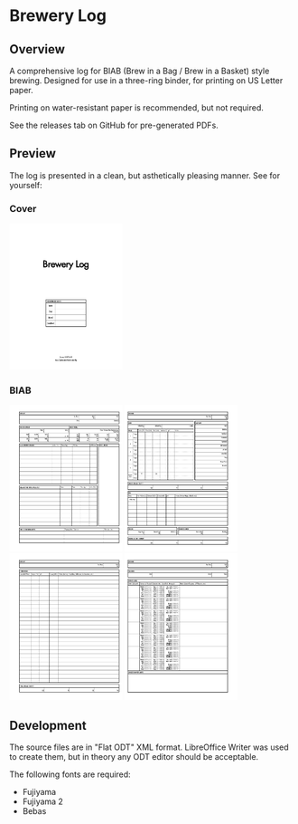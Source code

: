 # Brewery Log

## Overview

A comprehensive log for BIAB (Brew in a Bag / Brew in a Basket) style brewing. Designed for use in a three-ring binder, for printing on US Letter paper.

Printing on water-resistant paper is recommended, but not required.

See the releases tab on GitHub for pre-generated PDFs.

## Preview

The log is presented in a clean, but asthetically pleasing manner. See for yourself:

### Cover

<img src="preview/coverpage-1.svg" width="200" />

### BIAB

<img src="preview/biab-1.svg" width="200" /> <img src="preview/biab-2.svg" width="200" /> <img src="preview/biab-3.svg" width="200" /> <img src="preview/biab-4.svg" width="200" />

## Development

The source files are in "Flat ODT" XML format. LibreOffice Writer was used to create them, but in theory any ODT editor should be acceptable.

The following fonts are required:

- Fujiyama
- Fujiyama 2
- Bebas
